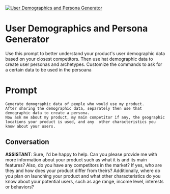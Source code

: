 
[![User Demographics and Persona Generator](https://flow-prompt-covers.s3.us-west-1.amazonaws.com/icon/illustrative/illus_5.png)]()
# User Demographics and Persona Generator 
Use this prompt to better understand your product's user demographic data based on your closest competitors.  Then use hat demographic data to create user personas and archetypes.  Customize the commands to ask for a certain data to be used in the persoana

# Prompt

```
Generate demographic data of people who would use my product.
After sharing the demographic data, separately then use that demographic data to create a persona.
Now ask me about my product, my main competitor if any, the geographic locations your product is used, and any  other characteristics you know about your users.
```

## Conversation

**ASSISTANT**: Sure, I'd be happy to help. Can you please provide me with more information about your product such as what it is and its main features? Also, do you have any competitors in the market? If yes, who are they and how does your product differ from theirs? Additionally, where do you plan on launching your product and what other characteristics do you know about your potential users, such as age range, income level, interests or behaviors?


